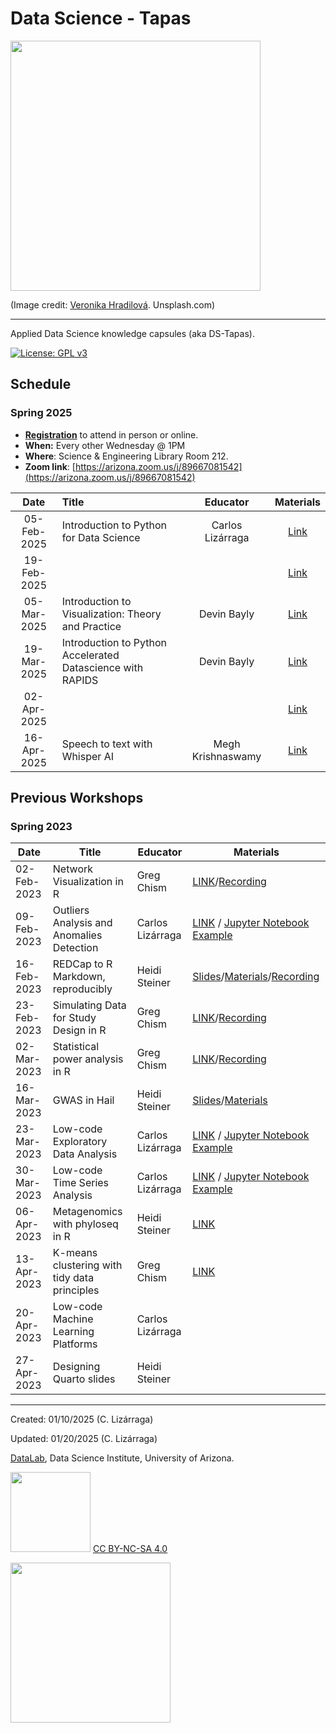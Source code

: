# Data Science - Tapas

<img src="https://images.unsplash.com/photo-1625418277638-6db2d521a78c?q=80&w=1935&auto=format&fit=crop&ixlib=rb-4.0.3&ixid=M3wxMjA3fDB8MHxwaG90by1wYWdlfHx8fGVufDB8fHx8fA%3D%3D" width=400>

(Image credit: [Veronika Hradilová](https://unsplash.com/@vrsh). Unsplash.com)
***

Applied Data Science knowledge capsules (aka DS-Tapas). 

[![License: GPL v3](https://img.shields.io/badge/License-GPLv3-blue.svg)](https://www.gnu.org/licenses/gpl-3.0)

## Schedule

### Spring 2025

* [**Registration**](https://uarizona.co1.qualtrics.com/jfe/form/SV_brM5XGZHc4AhHgO) to attend in person or online. 
* **When:** Every other Wednesday @ 1PM
* **Where**: Science & Engineering Library Room 212. 
* **Zoom link**: [https://arizona.zoom.us/j/89667081542](https://arizona.zoom.us/j/89667081542)


| Date        | Title           | Educator         | Materials         |
|:--:| :--| :--: | :--:|
|  05-Feb-2025 |  Introduction to Python for Data Science  |   Carlos Lizárraga | [Link](https://github.com/ua-datalab/Workshops/wiki/Introduction-to-Python-for-Data-Science) |
|  19-Feb-2025 |   |    | [Link]()  |
|  05-Mar-2025 |  Introduction to Visualization: Theory and Practice  |  Devin Bayly  | [Link]()  |
|  19-Mar-2025 |  Introduction to Python Accelerated Datascience with RAPIDS  |  Devin Bayly  |  [Link]() |
|  02-Apr-2025 |    |     | [Link]()  |
|  16-Apr-2025 |   Speech to text with Whisper AI | Megh Krishnaswamy   | [Link](https://github.com/ua-datalab/NLP-Speech/blob/main/Speech_to_Text_with_Whisper/Speech_to_Text_with_Whisper.ipynb)  |




## Previous Workshops

### Spring 2023

| Date        | Title             | Educator         | Materials           |
|----------------|----------------|--------------------|--------------------|
| 02-Feb-2023 | Network Visualization in R   | Greg Chism       | [LINK](https://github.com/ua-data7/DS-Tapas/tree/main/Workshops/Spring2023/2023-Feb-02)/[Recording](https://arizona.zoom.us/rec/share/u3sWZ7tC0CCyKdOAd0FE_DyXQXdpdDA7W33kOYWWK5Fb_mOyin5CHZmhqcNb8-d-.0X60tkDcdlg3_HEV?startTime=1675375778000) |
| 09-Feb-2023 | Outliers Analysis and Anomalies Detection | Carlos Lizárraga | [LINK](https://github.com/clizarraga-UAD7/Workshops/wiki/Outlier-analysis-and-anomalies-detection) / [Jupyter Notebook Example](https://github.com/clizarraga-UAD7/ML-Notebooks/blob/main/OutlierDetection.ipynb)    |
| 16-Feb-2023 | REDCap to R Markdown, reproducibly   | Heidi Steiner    | [Slides](https://hidyverse.github.io/redcapAPI)/[Materials](https://github.com/ua-data7/DS-Tapas/tree/main/Workshops/Spring2023/redcapAPI)/[Recording](https://arizona.box.com/s/wj8iqliho3l7p91l0k528n19dgdzzlki)                               |
| 23-Feb-2023 | Simulating Data for Study Design in R   | Greg Chism       | [LINK](https://github.com/ua-data7/DS-Tapas/tree/main/Workshops/Spring2023/2023-Feb-23)/[Recording](https://arizona.zoom.us/rec/share/HMJavCybw87tNHnfMvTQOm1TIW1QWI0t0RvQLUIIBg93kkVa23QRDf4wqbeB3Xf6.IG4dEIkeOaLqxUVP?startTime=1677190934000) |
| 02-Mar-2023 | Statistical power analysis in R  | Greg Chism       | [LINK](https://github.com/ua-data7/DS-Tapas/tree/main/Workshops/Spring2023/2023-Mar-02)/[Recording](https://drive.google.com/file/d/1uLQ5brEtf7Eil4ZvrbfiBbG8-wxcLCCE/view?usp=sharing)   |
| 16-Mar-2023 | GWAS in Hail  | Heidi Steiner    | [Slides](https://hidyverse.github.io/gwasHail/)/[Materials](https://github.com/ua-data7/DS-Tapas/tree/main/Workshops/Spring2023/2023-Mar-16)  |
| 23-Mar-2023 | Low-code Exploratory Data Analysis | Carlos Lizárraga | [LINK](https://github.com/clizarraga-UAD7/Workshops/wiki/Low-code-Data-Exploration-Tools) / [Jupyter Notebook Example](https://github.com/clizarraga-UAD7/Notebooks/blob/main/IntroLowCodeEDA.ipynb) |
| 30-Mar-2023 | Low-code Time Series Analysis | Carlos Lizárraga |   [LINK](https://github.com/clizarraga-UAD7/Workshops/wiki/Low-code-Time-Series-Analysis) / [Jupyter Notebook Example](https://github.com/clizarraga-UAD7/Notebooks/blob/main/LowCodeTimeSeriesAnalysis.ipynb) |
| 06-Apr-2023 | Metagenomics with phyloseq in R  | Heidi Steiner |  [LINK](https://github.com/ua-data7/DS-Tapas/tree/main/Workshops/Spring2023/2023-Apr-06)|
| 13-Apr-2023 | K-means clustering with tidy data principles | Greg Chism  |  [LINK](https://github.com/ua-data7/DS-Tapas/tree/main/Workshops/Spring2023/2023-Apr-13) |
| 20-Apr-2023 | Low-code Machine Learning Platforms   | Carlos Lizárraga |   |
| 27-Apr-2023 | Designing Quarto slides    | Heidi Steiner    |             |


***

Created: 01/10/2025 (C. Lizárraga)

Updated: 01/20/2025 (C. Lizárraga)

[DataLab](https://www.datascience.arizona.edu/education/uarizona-data-lab), Data Science Institute,
University of Arizona. 

<img src="https://mirrors.creativecommons.org/presskit/buttons/88x31/png/by-nc-sa.png" width="128">  [CC BY-NC-SA 4.0](https://creativecommons.org/licenses/by-nc-sa/4.0/)

[<img src="https://datascience.arizona.edu/sites/default/files/Data%20Science%20Institute_Webheader%20%281%29.svg" width="256">](https://datascience.arizona.edu)
